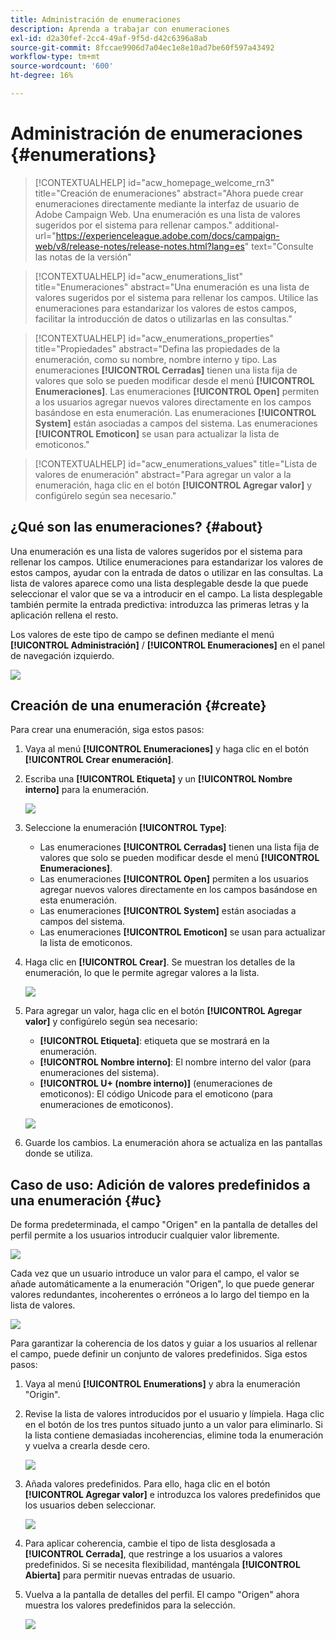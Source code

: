 ```yaml
---
title: Administración de enumeraciones
description: Aprenda a trabajar con enumeraciones
exl-id: d2a30fef-2cc4-49af-9f5d-d42c6396a8ab
source-git-commit: 8fccae9906d7a04ec1e8e10ad7be60f597a43492
workflow-type: tm+mt
source-wordcount: '600'
ht-degree: 16%

---
```


# Administración de enumeraciones {#enumerations}

>[!CONTEXTUALHELP]
>id="acw_homepage_welcome_rn3"
>title="Creación de enumeraciones"
>abstract="Ahora puede crear enumeraciones directamente mediante la interfaz de usuario de Adobe Campaign Web. Una enumeración es una lista de valores sugeridos por el sistema para rellenar campos."
>additional-url="https://experienceleague.adobe.com/docs/campaign-web/v8/release-notes/release-notes.html?lang=es" text="Consulte las notas de la versión"


>[!CONTEXTUALHELP]
>id="acw_enumerations_list"
>title="Enumeraciones"
>abstract="Una enumeración es una lista de valores sugeridos por el sistema para rellenar los campos. Utilice las enumeraciones para estandarizar los valores de estos campos, facilitar la introducción de datos o utilizarlas en las consultas."

>[!CONTEXTUALHELP]
>id="acw_enumerations_properties"
>title="Propiedades"
>abstract="Defina las propiedades de la enumeración, como su nombre, nombre interno y tipo. Las enumeraciones **[!UICONTROL Cerradas]** tienen una lista fija de valores que solo se pueden modificar desde el menú **[!UICONTROL Enumeraciones]**. Las enumeraciones **[!UICONTROL Open]** permiten a los usuarios agregar nuevos valores directamente en los campos basándose en esta enumeración. Las enumeraciones **[!UICONTROL System]** están asociadas a campos del sistema. Las enumeraciones **[!UICONTROL Emoticon]** se usan para actualizar la lista de emoticonos."

>[!CONTEXTUALHELP]
>id="acw_enumerations_values"
>title="Lista de valores de enumeración"
>abstract="Para agregar un valor a la enumeración, haga clic en el botón **[!UICONTROL Agregar valor]** y configúrelo según sea necesario."

## ¿Qué son las enumeraciones? {#about}

Una enumeración es una lista de valores sugeridos por el sistema para rellenar los campos. Utilice enumeraciones para estandarizar los valores de estos campos, ayudar con la entrada de datos o utilizar en las consultas. La lista de valores aparece como una lista desplegable desde la que puede seleccionar el valor que se va a introducir en el campo. La lista desplegable también permite la entrada predictiva: introduzca las primeras letras y la aplicación rellena el resto.

Los valores de este tipo de campo se definen mediante el menú **[!UICONTROL Administración]** / **[!UICONTROL Enumeraciones]** en el panel de navegación izquierdo.

![](assets/enumeration-list.png)

## Creación de una enumeración {#create}

Para crear una enumeración, siga estos pasos:

1. Vaya al menú **[!UICONTROL Enumeraciones]** y haga clic en el botón **[!UICONTROL Crear enumeración]**.

1. Escriba una **[!UICONTROL Etiqueta]** y un **[!UICONTROL Nombre interno]** para la enumeración.

   ![](assets/enumeration-create.png)

1. Seleccione la enumeración **[!UICONTROL Type]**:

   * Las enumeraciones **[!UICONTROL Cerradas]** tienen una lista fija de valores que solo se pueden modificar desde el menú **[!UICONTROL Enumeraciones]**.
   * Las enumeraciones **[!UICONTROL Open]** permiten a los usuarios agregar nuevos valores directamente en los campos basándose en esta enumeración.
   * Las enumeraciones **[!UICONTROL System]** están asociadas a campos del sistema.
   * Las enumeraciones **[!UICONTROL Emoticon]** se usan para actualizar la lista de emoticonos.

1. Haga clic en **[!UICONTROL Crear]**. Se muestran los detalles de la enumeración, lo que le permite agregar valores a la lista.

   ![](assets/enumeration-details.png)

1. Para agregar un valor, haga clic en el botón **[!UICONTROL Agregar valor]** y configúrelo según sea necesario:

   * **[!UICONTROL Etiqueta]**: etiqueta que se mostrará en la enumeración.
   * **[!UICONTROL Nombre interno]**: El nombre interno del valor (para enumeraciones del sistema).
   * **[!UICONTROL U+ (nombre interno)]** (enumeraciones de emoticonos): El código Unicode para el emoticono (para enumeraciones de emoticonos).

   ![](assets/enumeration-emoticon.png)

1. Guarde los cambios. La enumeración ahora se actualiza en las pantallas donde se utiliza.

## Caso de uso: Adición de valores predefinidos a una enumeración {#uc}

De forma predeterminada, el campo &quot;Origen&quot; en la pantalla de detalles del perfil permite a los usuarios introducir cualquier valor libremente.

![](assets/enumeration-uc-profile.png)

Cada vez que un usuario introduce un valor para el campo, el valor se añade automáticamente a la enumeración &quot;Origen&quot;, lo que puede generar valores redundantes, incoherentes o erróneos a lo largo del tiempo en la lista de valores.

![](assets/enumeration-uc-choice.png)

Para garantizar la coherencia de los datos y guiar a los usuarios al rellenar el campo, puede definir un conjunto de valores predefinidos. Siga estos pasos:

1. Vaya al menú **[!UICONTROL Enumerations]** y abra la enumeración &quot;Origin&quot;.

2. Revise la lista de valores introducidos por el usuario y límpiela. Haga clic en el botón de los tres puntos situado junto a un valor para eliminarlo. Si la lista contiene demasiadas incoherencias, elimine toda la enumeración y vuelva a crearla desde cero.

   ![](assets/enumeration-uc-clean.png)

3. Añada valores predefinidos. Para ello, haga clic en el botón **[!UICONTROL Agregar valor]** e introduzca los valores predefinidos que los usuarios deben seleccionar.

   ![](assets/enumeration-uc-create.png)

4. Para aplicar coherencia, cambie el tipo de lista desglosada a **[!UICONTROL Cerrada]**, que restringe a los usuarios a valores predefinidos.
Si se necesita flexibilidad, manténgala **[!UICONTROL Abierta]** para permitir nuevas entradas de usuario.

5. Vuelva a la pantalla de detalles del perfil. El campo &quot;Origen&quot; ahora muestra los valores predefinidos para la selección.

   ![](assets/enumeration-uc-populated.png)
